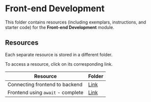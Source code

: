 # Front-end Development

This folder contains resources (including exemplars, instructions, and starter code) for the **Front-end Development** module.

## Resources

Each separate resource is stored in a different folder.

To access a resource, click on its corresponding link. 

| Resource | Folder |
| --- | --- |
| Connecting frontend to backend | [Link](./connecting-frontend) |
| Frontend using `await` - complete| [Link](./frontend-complete-await) |
